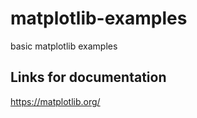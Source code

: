 # matplotlib-examples
basic matplotlib examples

## Links for documentation
https://matplotlib.org/

